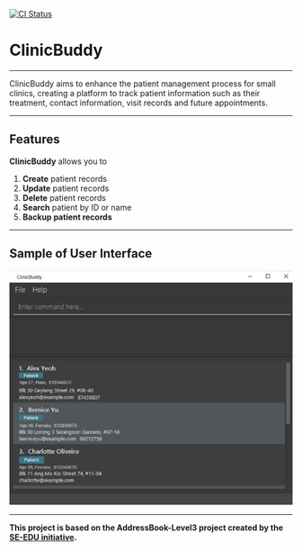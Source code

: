 [![CI Status](https://github.com/AY2425S1-CS2103T-F11-3/tp/workflows/Java%20CI/badge.svg)](https://github.com/AY2425S1-CS2103T-F11-3/tp/actions)

# ClinicBuddy

---

ClinicBuddy aims to enhance the patient management process for small clinics, creating a platform to track patient information such as their treatment, contact information, visit records and future appointments.

---

## Features

<b>ClinicBuddy</b> allows you to
1. <b>Create</b> patient records 
2. <b>Update</b> patient records 
3. <b>Delete</b> patient records 
4. <b>Search</b> patient by ID or name 
5. <b>Backup<b> patient records 

---

## Sample of User Interface
![Ui](docs/images/Ui.png?)

---

This project is based on the AddressBook-Level3 project created by the [SE-EDU initiative](https://se-education.org).
